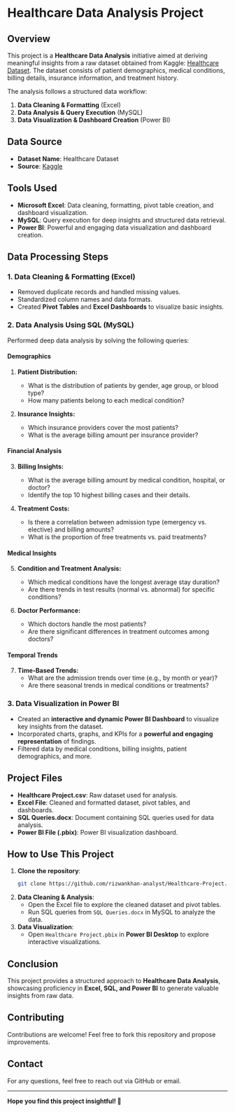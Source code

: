 
# Healthcare Data Analysis Project

## Overview
This project is a **Healthcare Data Analysis** initiative aimed at deriving meaningful insights from a raw dataset obtained from Kaggle: [Healthcare Dataset](https://www.kaggle.com/datasets/prasad22/healthcare-dataset). The dataset consists of patient demographics, medical conditions, billing details, insurance information, and treatment history.

The analysis follows a structured data workflow:
1. **Data Cleaning & Formatting** (Excel)
2. **Data Analysis & Query Execution** (MySQL)
3. **Data Visualization & Dashboard Creation** (Power BI)

## Data Source
- **Dataset Name**: Healthcare Dataset
- **Source**: [Kaggle](https://www.kaggle.com/datasets/prasad22/healthcare-dataset)

## Tools Used
- **Microsoft Excel**: Data cleaning, formatting, pivot table creation, and dashboard visualization.
- **MySQL**: Query execution for deep insights and structured data retrieval.
- **Power BI**: Powerful and engaging data visualization and dashboard creation.

## Data Processing Steps
### 1. Data Cleaning & Formatting (Excel)
- Removed duplicate records and handled missing values.
- Standardized column names and data formats.
- Created **Pivot Tables** and **Excel Dashboards** to visualize basic insights.

### 2. Data Analysis Using SQL (MySQL)
Performed deep data analysis by solving the following queries:

#### **Demographics**
1. **Patient Distribution:**
   - What is the distribution of patients by gender, age group, or blood type?
   - How many patients belong to each medical condition?

2. **Insurance Insights:**
   - Which insurance providers cover the most patients?
   - What is the average billing amount per insurance provider?

#### **Financial Analysis**
3. **Billing Insights:**
   - What is the average billing amount by medical condition, hospital, or doctor?
   - Identify the top 10 highest billing cases and their details.

4. **Treatment Costs:**
   - Is there a correlation between admission type (emergency vs. elective) and billing amounts?
   - What is the proportion of free treatments vs. paid treatments?

#### **Medical Insights**
5. **Condition and Treatment Analysis:**
   - Which medical conditions have the longest average stay duration?
   - Are there trends in test results (normal vs. abnormal) for specific conditions?

6. **Doctor Performance:**
   - Which doctors handle the most patients?
   - Are there significant differences in treatment outcomes among doctors?

#### **Temporal Trends**
7. **Time-Based Trends:**
   - What are the admission trends over time (e.g., by month or year)?
   - Are there seasonal trends in medical conditions or treatments?

### 3. Data Visualization in Power BI
- Created an **interactive and dynamic Power BI Dashboard** to visualize key insights from the dataset.
- Incorporated charts, graphs, and KPIs for a **powerful and engaging representation** of findings.
- Filtered data by medical conditions, billing insights, patient demographics, and more.

## Project Files
- **Healthcare Project.csv**: Raw dataset used for analysis.
- **Excel File**: Cleaned and formatted dataset, pivot tables, and dashboards.
- **SQL Queries.docx**: Document containing SQL queries used for data analysis.
- **Power BI File (.pbix)**: Power BI visualization dashboard.

## How to Use This Project
1. **Clone the repository**:
   ```bash
   git clone https://github.com/rizwankhan-analyst/Healthcare-Project.git
   ```
2. **Data Cleaning & Analysis**:
   - Open the Excel file to explore the cleaned dataset and pivot tables.
   - Run SQL queries from `SQL Queries.docx` in MySQL to analyze the data.
3. **Data Visualization**:
   - Open `Healthcare Project.pbix` in **Power BI Desktop** to explore interactive visualizations.

## Conclusion
This project provides a structured approach to **Healthcare Data Analysis**, showcasing proficiency in **Excel, SQL, and Power BI** to generate valuable insights from raw data.

## Contributing
Contributions are welcome! Feel free to fork this repository and propose improvements.

## Contact
For any questions, feel free to reach out via GitHub or email.

---

**Hope you find this project insightful! 🚀**


